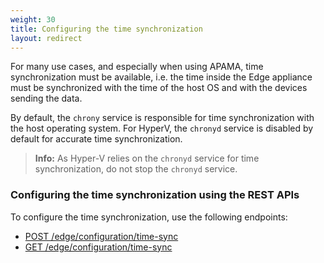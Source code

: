 ```yaml
---
weight: 30
title: Configuring the time synchronization 
layout: redirect
---
```


For many use cases, and especially when using APAMA, time synchronization must be available, i.e. the time inside the Edge appliance must be synchronized with the time of the host OS and with the devices sending the data.

By default, the `chrony` service is responsible for time synchronization with the host operating system. For HyperV, the `chronyd` service is disabled by default for accurate time synchronization.

>**Info:** As Hyper-V relies on the `chronyd` service for time synchronization, do not stop the `chronyd` service. 

### Configuring the time synchronization using the REST APIs

To configure the time synchronization, use the following endpoints:

- [POST /edge/configuration/time-sync](/edge/rest-api/#post-edgeconfigurationtime-sync)
- [GET /edge/configuration/time-sync](/edge/rest-api/#get-edgeconfigurationtime-sync)